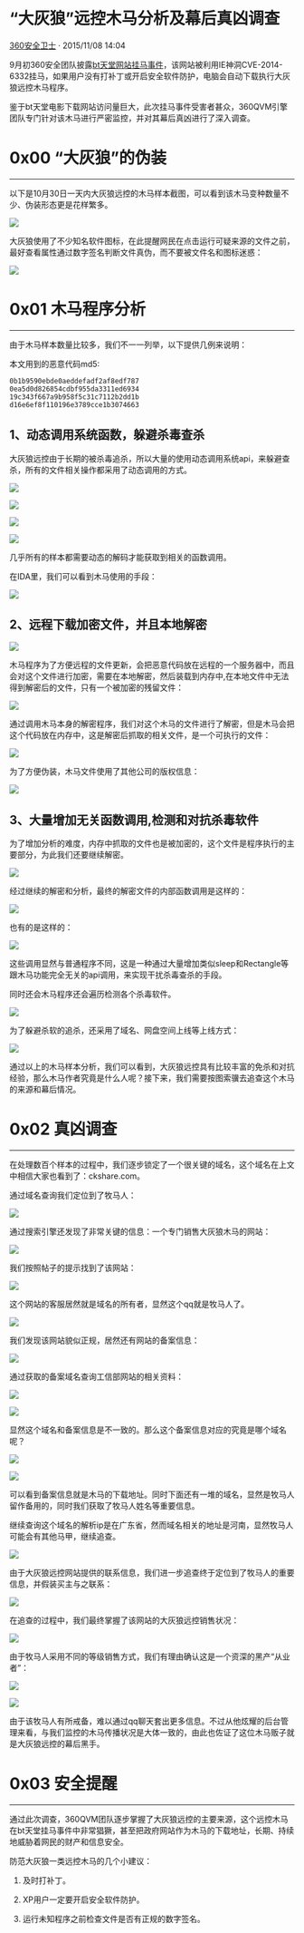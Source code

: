 # “大灰狼”远控木马分析及幕后真凶调查

[ 360安全卫士](/author/360安全卫士) · 2015/11/08 14:04

9月初360安全团队披露[bt天堂网站挂马事件](http://www.hackdig.com/09/hack-26124.htm)，该网站被利用IE神洞CVE-2014-6332挂马，如果用户没有打补丁或开启安全软件防护，电脑会自动下载执行大灰狼远控木马程序。

鉴于bt天堂电影下载网站访问量巨大，此次挂马事件受害者甚众，360QVM引擎团队专门针对该木马进行严密监控，并对其幕后真凶进行了深入调查。

# 0x00 “大灰狼”的伪装

* * *

以下是10月30日一天内大灰狼远控的木马样本截图，可以看到该木马变种数量不少、伪装形态更是花样繁多。

![](http://static.wooyun.org//drops/20151106/20151106065301855021.jpeg)

大灰狼使用了不少知名软件图标，在此提醒网民在点击运行可疑来源的文件之前，最好查看属性通过数字签名判断文件真伪，而不要被文件名和图标迷惑：

![](http://static.wooyun.org//drops/20151106/2015110606530553632212.png)

# 0x01 木马程序分析

* * *

由于木马样本数量比较多，我们不一一列举，以下提供几例来说明：

本文用到的恶意代码md5:

    
    
    0b1b9590ebde0aeddefadf2af8edf787
    0ea5d0d826854cdbf955da3311ed6934
    19c343f667a9b958f5c31c7112b2dd1b
    d16e6ef8f110196e3789cce1b3074663
    

## 1、动态调用系统函数，躲避杀毒查杀

大灰狼远控由于长期的被杀毒追杀，所以大量的使用动态调用系统api，来躲避查杀，所有的文件相关操作都采用了动态调用的方式。

![](http://static.wooyun.org//drops/20151106/20151106065308856623.jpeg)

![](http://static.wooyun.org//drops/20151106/20151106065311820514.jpeg)

![](http://static.wooyun.org//drops/20151106/20151106065312452215.jpeg)

![](http://static.wooyun.org//drops/20151106/20151106065314498496.jpeg)

几乎所有的样本都需要动态的解码才能获取到相关的函数调用。

在IDA里，我们可以看到木马使用的手段：

![](http://static.wooyun.org//drops/20151106/20151106065316429307.jpeg)

## 2、远程下载加密文件，并且本地解密

![](http://static.wooyun.org//drops/20151106/20151106065318759498.jpeg)

木马程序为了方便远程的文件更新，会把恶意代码放在远程的一个服务器中，而且会对这个文件进行加密，需要在本地解密，然后装载到内存中,在本地文件中无法得到解密后的文件，只有一个被加密的残留文件：

![](http://static.wooyun.org//drops/20151106/20151106065320206949.jpeg)

通过调用木马本身的解密程序，我们对这个木马的文件进行了解密，但是木马会把这个代码放在内存中，这是解密后抓取的相关文件，是一个可执行的文件：

![](http://static.wooyun.org//drops/20151106/201511060653218604810.jpeg)

为了方便伪装，木马文件使用了其他公司的版权信息：

![](http://static.wooyun.org//drops/20151106/201511060653234959611.jpeg)

## 3、大量增加无关函数调用,检测和对抗杀毒软件

为了增加分析的难度，内存中抓取的文件也是被加密的，这个文件是程序执行的主要部分，为此我们还要继续解密。

![](http://static.wooyun.org//drops/20151106/201511060653242368112.jpeg)

经过继续的解密和分析，最终的解密文件的内部函数调用是这样的：

![](http://static.wooyun.org//drops/20151106/201511060653268327013.jpeg)

也有的是这样的：

![](http://static.wooyun.org//drops/20151106/201511060653286230214.jpeg)

这些调用显然与普通程序不同，这是一种通过大量增加类似sleep和Rectangle等跟木马功能完全无关的api调用，来实现干扰杀毒查杀的手段。

同时还会木马程序还会遍历检测各个杀毒软件。

![](http://static.wooyun.org//drops/20151106/201511060653307740915.jpeg)

为了躲避杀软的追杀，还采用了域名、网盘空间上线等上线方式：

![](http://static.wooyun.org//drops/20151106/201511060653327233016.jpeg)

通过以上的木马样本分析，我们可以看到，大灰狼远控具有比较丰富的免杀和对抗经验，那么木马作者究竟是什么人呢？接下来，我们需要按图索骥去追查这个木马的来源和幕后情况。

# 0x02 真凶调查

* * *

在处理数百个样本的过程中，我们逐步锁定了一个很关键的域名，这个域名在上文中相信大家也看到了：ckshare.com。

通过域名查询我们定位到了牧马人：

![](http://static.wooyun.org//drops/20151106/201511060653334724617.jpeg)

通过搜索引擎还发现了非常关键的信息：一个专门销售大灰狼木马的网站：

![](http://static.wooyun.org//drops/20151106/201511060653353615818.jpeg)

我们按照帖子的提示找到了该网站：

![](http://static.wooyun.org//drops/20151106/201511060653379187519.jpeg)

这个网站的客服居然就是域名的所有者，显然这个qq就是牧马人了。

![](http://static.wooyun.org//drops/20151106/201511060653385776020.jpeg)

我们发现该网站貌似正规，居然还有网站的备案信息：

![](http://static.wooyun.org//drops/20151106/201511060653415156321.jpeg)

通过获取的备案域名查询工信部网站的相关资料：

![](http://static.wooyun.org//drops/20151106/201511060653428302122.jpeg)

![](http://static.wooyun.org//drops/20151106/201511060653444123423.jpeg)

显然这个域名和备案信息是不一致的。那么这个备案信息对应的究竟是哪个域名呢？

![](http://static.wooyun.org//drops/20151106/201511060653468786924.jpeg)

![](http://static.wooyun.org//drops/20151106/201511060653473037925.jpeg)

可以看到备案信息就是木马的下载地址。同时下面还有一堆的域名，显然是牧马人留作备用的，同时我们获取了牧马人姓名等重要信息。

继续查询这个域名的解析ip是在广东省，然而域名相关的地址是河南，显然牧马人可能会有其他马甲，继续追查。

![](http://static.wooyun.org//drops/20151106/201511060653498314326.jpeg)

由于大灰狼远控网站提供的联系信息，我们进一步追查终于定位到了牧马人的重要信息，并假装买主与之联系：

![](http://static.wooyun.org//drops/20151106/2015110606535057997271.png)

在追查的过程中，我们最终掌握了该网站的大灰狼远控销售状况：

![](http://static.wooyun.org//drops/20151106/2015110606535272734281.png)

由于牧马人采用不同的等级销售方式，我们有理由确认这是一个资深的黑产“从业者”：

![](http://static.wooyun.org//drops/20151106/2015110606535483498291.png)

![](http://static.wooyun.org//drops/20151106/2015110606535538122301.png)

由于该牧马人有所戒备，难以通过qq聊天套出更多信息。不过从他炫耀的后台管理来看，与我们监控的木马传播状况是大体一致的，由此也佐证了这位木马贩子就是大灰狼远控的幕后黑手。

# 0x03 安全提醒

* * *

通过此次调查，360QVM团队逐步掌握了大灰狼远控的主要来源，这个远控木马在bt天堂挂马事件中非常猖獗，甚至把政府网站作为木马的下载地址，长期、持续地威胁着网民的财产和信息安全。

防范大灰狼一类远控木马的几个小建议：

  1. 及时打补丁。

  2. XP用户一定要开启安全软件防护。

  3. 运行未知程序之前检查文件是否有正规的数字签名。

